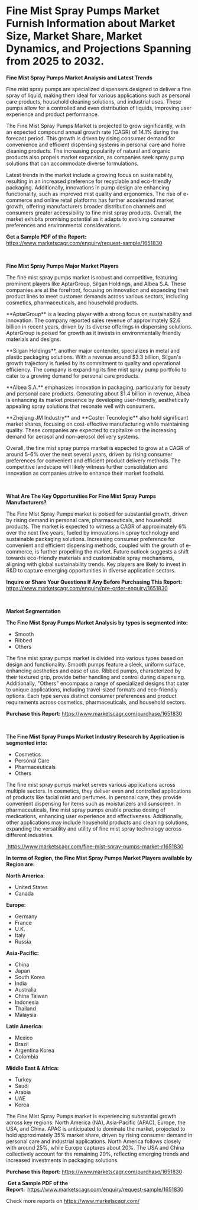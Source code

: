 <p><h1>Fine Mist Spray Pumps Market Furnish Information about Market Size, Market Share, Market Dynamics, and Projections Spanning from 2025 to 2032.</h1></p><p><strong>Fine Mist Spray Pumps Market Analysis and Latest Trends</strong></p>
<p><p>Fine mist spray pumps are specialized dispensers designed to deliver a fine spray of liquid, making them ideal for various applications such as personal care products, household cleaning solutions, and industrial uses. These pumps allow for a controlled and even distribution of liquids, improving user experience and product performance.</p><p>The Fine Mist Spray Pumps Market is projected to grow significantly, with an expected compound annual growth rate (CAGR) of 14.1% during the forecast period. This growth is driven by rising consumer demand for convenience and efficient dispensing systems in personal care and home cleaning products. The increasing popularity of natural and organic products also propels market expansion, as companies seek spray pump solutions that can accommodate diverse formulations.</p><p>Latest trends in the market include a growing focus on sustainability, resulting in an increased preference for recyclable and eco-friendly packaging. Additionally, innovations in pump design are enhancing functionality, such as improved mist quality and ergonomics. The rise of e-commerce and online retail platforms has further accelerated market growth, offering manufacturers broader distribution channels and consumers greater accessibility to fine mist spray products. Overall, the market exhibits promising potential as it adapts to evolving consumer preferences and environmental considerations.</p></p>
<p><strong>Get a Sample PDF of the Report:&nbsp;</strong> <a href="https://www.marketscagr.com/enquiry/request-sample/1651830?utm_campaign=2097&utm_medium=2&utm_source=Github&utm_content=ia&utm_term=06022025&utm_id=fine-mist-spray-pumps">https://www.marketscagr.com/enquiry/request-sample/1651830</a></p>
<p>&nbsp;</p>
<p><strong>Fine Mist Spray Pumps Major Market Players</strong></p>
<p><p>The fine mist spray pumps market is robust and competitive, featuring prominent players like AptarGroup, Silgan Holdings, and Albea S.A. These companies are at the forefront, focusing on innovation and expanding their product lines to meet customer demands across various sectors, including cosmetics, pharmaceuticals, and household products.</p><p>**AptarGroup** is a leading player with a strong focus on sustainability and innovation. The company reported sales revenue of approximately $2.6 billion in recent years, driven by its diverse offerings in dispensing solutions. AptarGroup is poised for growth as it invests in environmentally friendly materials and designs.</p><p>**Silgan Holdings**, another major contender, specializes in metal and plastic packaging solutions. With a revenue around $3.3 billion, Silgan's growth trajectory is fueled by its commitment to quality and operational efficiency. The company is expanding its fine mist spray pump portfolio to cater to a growing demand for personal care products.</p><p>**Albea S.A.** emphasizes innovation in packaging, particularly for beauty and personal care products. Generating about $1.4 billion in revenue, Albea is enhancing its market presence by developing user-friendly, aesthetically appealing spray solutions that resonate well with consumers.</p><p>**Zhejiang JM Industry** and **Coster Tecnologie** also hold significant market shares, focusing on cost-effective manufacturing while maintaining quality. These companies are expected to capitalize on the increasing demand for aerosol and non-aerosol delivery systems.</p><p>Overall, the fine mist spray pumps market is expected to grow at a CAGR of around 5-6% over the next several years, driven by rising consumer preferences for convenient and efficient product delivery methods. The competitive landscape will likely witness further consolidation and innovation as companies strive to enhance their market foothold.</p></p>
<p>&nbsp;</p>
<p><strong>What Are The Key Opportunities For Fine Mist Spray Pumps Manufacturers?</strong></p>
<p><p>The Fine Mist Spray Pumps market is poised for substantial growth, driven by rising demand in personal care, pharmaceuticals, and household products. The market is expected to witness a CAGR of approximately 6% over the next five years, fueled by innovations in spray technology and sustainable packaging solutions. Increasing consumer preference for convenient and efficient dispensing methods, coupled with the growth of e-commerce, is further propelling the market. Future outlook suggests a shift towards eco-friendly materials and customizable spray mechanisms, aligning with global sustainability trends. Key players are likely to invest in R&D to capture emerging opportunities in diverse application sectors.</p></p>
<p><strong>Inquire or Share Your Questions If Any Before Purchasing This Report:</strong> <a href="https://www.marketscagr.com/enquiry/pre-order-enquiry/1651830?utm_campaign=2097&utm_medium=2&utm_source=Github&utm_content=ia&utm_term=06022025&utm_id=fine-mist-spray-pumps">https://www.marketscagr.com/enquiry/pre-order-enquiry/1651830</a></p>
<p>&nbsp;</p>
<p><strong>Market Segmentation</strong></p>
<p><strong>The Fine Mist Spray Pumps Market Analysis by types is segmented into:</strong></p>
<p><ul><li>Smooth</li><li>Ribbed</li><li>Others</li></ul></p>
<p><p>The fine mist spray pumps market is divided into various types based on design and functionality. Smooth pumps feature a sleek, uniform surface, enhancing aesthetics and ease of use. Ribbed pumps, characterized by their textured grip, provide better handling and control during dispensing. Additionally, "Others" encompass a range of specialized designs that cater to unique applications, including travel-sized formats and eco-friendly options. Each type serves distinct consumer preferences and product requirements across cosmetics, pharmaceuticals, and household sectors.</p></p>
<p><strong>Purchase this Report:&nbsp;</strong><a href="https://www.marketscagr.com/purchase/1651830?utm_campaign=2097&utm_medium=2&utm_source=Github&utm_content=ia&utm_term=06022025&utm_id=fine-mist-spray-pumps">https://www.marketscagr.com/purchase/1651830</a></p>
<p>&nbsp;</p>
<p><strong>The Fine Mist Spray Pumps Market Industry Research by Application is segmented into:</strong></p>
<p><ul><li>Cosmetics</li><li>Personal Care</li><li>Pharmaceuticals</li><li>Others</li></ul></p>
<p><p>The fine mist spray pumps market serves various applications across multiple sectors. In cosmetics, they deliver even and controlled applications of products like facial mist and perfumes. In personal care, they provide convenient dispensing for items such as moisturizers and sunscreen. In pharmaceuticals, fine mist spray pumps enable precise dosing of medications, enhancing user experience and effectiveness. Additionally, other applications may include household products and cleaning solutions, expanding the versatility and utility of fine mist spray technology across different industries.</p></p>
<p><a href="https://www.marketscagr.com/fine-mist-spray-pumps-market-r1651830?utm_campaign=2097&utm_medium=2&utm_source=Github&utm_content=ia&utm_term=06022025&utm_id=fine-mist-spray-pumps">&nbsp;https://www.marketscagr.com/fine-mist-spray-pumps-market-r1651830</a></p>
<p><strong>In terms of Region, the Fine Mist Spray Pumps Market Players available by Region are:</strong></p>
<p>
    <p> <strong> North America: </strong>
        <ul>
            <li>United States</li>
            <li>Canada</li>
        </ul>
        </p> 
    <p> <strong> Europe: </strong>
        <ul>
            <li>Germany</li>
            <li>France</li>
            <li>U.K.</li>
            <li>Italy</li>
            <li>Russia</li>
        </ul>
        </p> 
    <p> <strong> Asia-Pacific: </strong>
        <ul>
            <li>China</li>
            <li>Japan</li>
            <li>South Korea</li>
            <li>India</li>
            <li>Australia</li>
            <li>China Taiwan</li>
            <li>Indonesia</li>
            <li>Thailand</li>
            <li>Malaysia</li>
        </ul>
        </p> 
    <p> <strong> Latin America: </strong>
        <ul>
            <li>Mexico</li>
            <li>Brazil</li>
            <li>Argentina Korea</li>
            <li>Colombia</li>
        </ul>
        </p> 
    <p> <strong> Middle East & Africa: </strong>
        <ul>
            <li>Turkey</li>
            <li>Saudi</li>
            <li>Arabia</li>
            <li>UAE</li>
            <li>Korea</li>
        </ul>
    </p>
    </p>
<p><p>The Fine Mist Spray Pumps market is experiencing substantial growth across key regions: North America (NA), Asia-Pacific (APAC), Europe, the USA, and China. APAC is anticipated to dominate the market, projected to hold approximately 35% market share, driven by rising consumer demand in personal care and industrial applications. North America follows closely with around 25%, while Europe captures about 20%. The USA and China collectively account for the remaining 20%, reflecting emerging trends and increased investments in packaging solutions.</p></p>
<p><strong>Purchase this Report: </strong><a href="https://www.marketscagr.com/purchase/1651830?utm_campaign=2097&utm_medium=2&utm_source=Github&utm_content=ia&utm_term=06022025&utm_id=fine-mist-spray-pumps">https://www.marketscagr.com/purchase/1651830</a></p>
<p>&nbsp;<strong>Get a Sample PDF of the Report:&nbsp;&nbsp;</strong><a href="https://www.marketscagr.com/enquiry/request-sample/1651830?utm_campaign=2097&utm_medium=2&utm_source=Github&utm_content=ia&utm_term=06022025&utm_id=fine-mist-spray-pumps">https://www.marketscagr.com/enquiry/request-sample/1651830</a></p>
<p><strong></strong></p>
<p>Check more reports on <a href="https://www.marketscagr.com/?utm_campaign=2097&utm_medium=2&utm_source=Github&utm_content=ia&utm_term=06022025&utm_id=fine-mist-spray-pumps">https://www.marketscagr.com/</a></p>